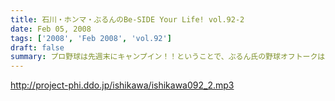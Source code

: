 ```yaml
---
title: 石川・ホンマ・ぶるんのBe-SIDE Your Life! vol.92-2
date: Feb 05, 2008
tags: ['2008', 'Feb 2008', 'vol.92']
draft: false
summary: プロ野球は先週末にキャンプイン！！ということで、ぶるん氏の野球オフトークは冴え渡っております！！そんな、「ぶるんのアルバイト情報」も聴けちゃうっ・・・ビーサイ。働くって大変です。NAMAE
---
```


http://project-phi.ddo.jp/ishikawa/ishikawa092_2.mp3

